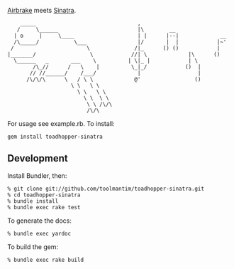 [Airbrake](http://www.airbrakeapp.com/) meets [Sinatra](http://www.sinatrarb.com/).

        _____                                ,
       /     \______                         |\        __
      | o     |     \____                    | |      |--|             __
      /\_____/           \___                |/       |  |            |~'
     /                       \              /|_      () ()            |
    |_______/                 \            //| \             |\      ()
      \______   _       ___    \          | \|_ |            | \
            /\_//      /   \    |          \_|_/            ()  |
           // //______/    /___/             |                  |
          /\/\/\      \   / \ \             @'                 ()
                        \ \   \ \      
                          \ \   \ \    
                            \ \  \ \   
                             \ \ /\/\  
                             /\/\

For usage see example.rb. To install:

    gem install toadhopper-sinatra

## Development

Install Bundler, then:

    % git clone git://github.com/toolmantim/toadhopper-sinatra.git
    % cd toadhopper-sinatra
    % bundle install
    % bundle exec rake test

To generate the docs:

    % bundle exec yardoc

To build the gem:

    % bundle exec rake build
